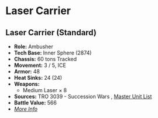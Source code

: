 # Laser Carrier 

## Laser Carrier (Standard) 

- **Role:** Ambusher 
- **Tech Base:** Inner Sphere (2874) 
- **Chassis:** 60 tons Tracked 
- **Movement:** 3 / 5, ICE 
- **Armor:** 48 
- **Heat Sinks:** 24 (24) 
- **Weapons:** 
  - Medium Laser × 8 
- **Sources:** TRO 3039 - Succession Wars , [Master Unit List](http://masterunitlist.info/Unit/Details/1861) 
- **Battle Value:** 566 
- [*More Info*](laser_carrier/laser_carrier_standard.md) 


